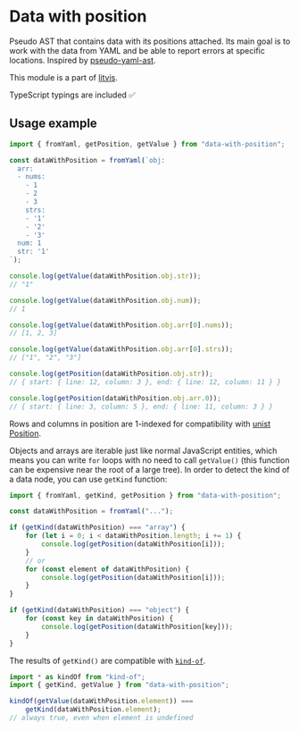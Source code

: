 # Data with position

Pseudo AST that contains data with its positions attached.
Its main goal is to work with the data from YAML and be able to report errors at specific locations.
Inspired by [pseudo-yaml-ast](https://github.com/yldio/pseudo-yaml-ast).

This module is a part of [litvis](https://github.com/gicentre/litvis).

TypeScript typings are included ✅

## Usage example

```js
import { fromYaml, getPosition, getValue } from "data-with-position";

const dataWithPosition = fromYaml(`obj:
  arr:
  - nums:
    - 1
    - 2
    - 3
    strs:
    - '1'
    - '2'
    - '3'
  num: 1
  str: '1'
`);

console.log(getValue(dataWithPosition.obj.str));
// "1"

console.log(getValue(dataWithPosition.obj.num));
// 1

console.log(getValue(dataWithPosition.obj.arr[0].nums));
// [1, 2, 3]

console.log(getValue(dataWithPosition.obj.arr[0].strs));
// ["1", "2", "3"]

console.log(getPosition(dataWithPosition.obj.str));
// { start: { line: 12, column: 3 }, end: { line: 12, column: 11 } }

console.log(getPosition(dataWithPosition.obj.arr.0));
// { start: { line: 3, column: 5 }, end: { line: 11, column: 3 } }
```

Rows and columns in position are 1-indexed for compatibility with [unist Position](https://github.com/syntax-tree/unist#position).

Objects and arrays are iterable just like normal JavaScript entities, which means you can write `for` loops with no need to call `getValue()` (this function can be expensive near the root of a large tree).
In order to detect the kind of a data node, you can use `getKind` function:

```js
import { fromYaml, getKind, getPosition } from "data-with-position";

const dataWithPosition = fromYaml("...");

if (getKind(dataWithPosition) === "array") {
    for (let i = 0; i < dataWithPosition.length; i += 1) {
        console.log(getPosition(dataWithPosition[i]));
    }
    // or
    for (const element of dataWithPosition) {
        console.log(getPosition(dataWithPosition[i]));
    }
}

if (getKind(dataWithPosition) === "object") {
    for (const key in dataWithPosition) {
        console.log(getPosition(dataWithPosition[key]));
    }
}
```

The results of `getKind()` are compatible with [`kind-of`](https://www.npmjs.com/package/kind-of).

```js
import * as kindOf from "kind-of";
import { getKind, getValue } from "data-with-position";

kindOf(getValue(dataWithPosition.element)) ===
    getKind(dataWithPosition.element);
// always true, even when element is undefined
```
